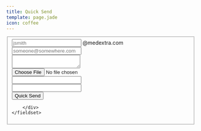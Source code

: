 ```yaml
---
title: Quick Send
template: page.jade
icon: coffee
---
```




<form class="ink-form" ng-controller="quick-send">
    <fieldset>
        <div class="control-group">
            <div class="control-group large-80 push-center">
                <span class="control large-40">
                  <input id="sender-username" type="email" placeholder="jsmith" ng-model="sender">
                </span>
                <span class="large-40">@medextra.com</span>
            </div>
            <div class="control large-80 push-center">
              <input id="recipient-address" type="email" placeholder="someone@somewhere.com" ng-model="recipient">
            </div>
            <div class="control large-80 push-center vertical-space">
              <textarea id="message-text" ng-model="message.text"></textarea>
            </div>
            <div class="control-group large-80 push-center">
                <div class="control large-40 push-center">
                    <input id="message-attachment" type="file" accept="*" ng-model="message.attachment" />
                </div>
                <div class="control large-40">
                  <input id="password-one" type="password" ng-model="password.one">
                </span>
                <div class="control large-40">
                  <input id="password-two" type="password" ng-model="password.two">
                </span>
            </div>
            <div class="control large-80 push-center">
              <button class="ink-button red push-right" ng-click="send()"><i class="icon-coffee"></i>Quick Send</button>
            </div>

        </div>
    </fieldset>
</form>
